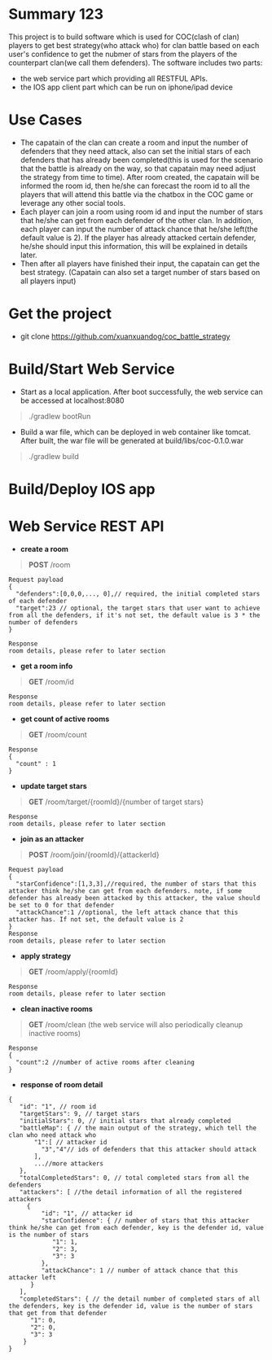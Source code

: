 # Summary 123
This project is to build software which is used for COC(clash of clan) players to get best strategy(who attack who) for clan battle based on each user's confidence to get the nubmer of stars from the players of the counterpart clan(we call them defenders). The software includes two parts: 
- the web service part which providing all RESTFUL APIs. 
- the IOS app client part which can be run on iphone/ipad device

# Use Cases
- The capatain of the clan can create a room and input the number of defenders that they need attack, also can set the initial stars of each defenders that has already been completed(this is used for the scenario that the battle is already on the way, so that capatain may need adjust the strategy from time to time). After room created, the capatain will be informed the room id, then he/she can forecast the room id to all the players that will attend this battle via the chatbox in the COC game or leverage any other social tools.
- Each player can join a room using room id and input the number of stars that he/she can get from each defender of the other clan. In addition, each player can input the number of attack chance that he/she left(the default value is 2). If the player has already attacked certain defender, he/she should input this information, this will be explained in details later.
- Then after all players have finished their input, the capatain can get the best strategy. (Capatain can also set a target number of stars based on all players input)

# Get the project
- git clone https://github.com/xuanxuandog/coc_battle_strategy

# Build/Start Web Service
- Start as a local application. After boot successfully, the web service can be accessed at localhost:8080
>./gradlew bootRun

- Build a war file, which can be deployed in web container like tomcat. After built, the war file will be generated at build/libs/coc-0.1.0.war
>./gradlew build

# Build/Deploy IOS app

# Web Service REST API

- **create a room**

> **POST** /room

```
Request payload
{
  "defenders":[0,0,0,..., 0],// required, the initial completed stars of each defender
  "target":23 // optional, the target stars that user want to achieve from all the defenders, if it's not set, the default value is 3 * the number of defenders
}

Response
room details, please refer to later section
```

- **get a room info**

> **GET** /room/id

```
Response
room details, please refer to later section
```

- **get count of active rooms**

> **GET** /room/count

```
Response
{ 
  "count" : 1
}
```

- **update target stars**

> **GET** /room/target/{roomId}/{number of target stars}

```
Response
room details, please refer to later section
```

- **join as an attacker**

> **POST** /room/join/{roomId}/{attackerId}

```
Request payload
{
  "starConfidence":[1,3,3],//required, the number of stars that this attacker think he/she can get from each defenders. note, if some defender has already been attacked by this attacker, the value should be set to 0 for that defender
  "attackChance":1 //optional, the left attack chance that this attacker has. If not set, the default value is 2
}
Response
room details, please refer to later section
```
- **apply strategy**

> **GET** /room/apply/{roomId}

```
Response
room details, please refer to later section
```

- **clean inactive rooms**

> **GET** /room/clean (the web service will also periodically cleanup inactive rooms)

```
Response
{
  "count":2 //number of active rooms after cleaning
}
```

- **response of room detail**

```
{
   "id": "1", // room id
   "targetStars": 9, // target stars
   "initialStars": 0, // initial stars that already completed
   "battleMap": { // the main output of the strategy, which tell the clan who need attack who
       "1":[ // attacker id
         "3","4"// ids of defenders that this attacker should attack
       ],
       ...//more attackers
   },
   "totalCompletedStars": 0, // total completed stars from all the defenders
   "attackers": [ //the detail information of all the registered attackers
     {
         "id": "1", // attacker id
         "starConfidence": { // number of stars that this attacker think he/she can get from each defender, key is the defender id, value is the number of stars
            "1": 1,
            "2": 3,
            "3": 3
         },
         "attackChance": 1 // number of attack chance that this attacker left
      }
   ],
   "completedStars": { // the detail number of completed stars of all the defenders, key is the defender id, value is the number of stars that get from that defender
      "1": 0, 
      "2": 0,
      "3": 3
    }
}

```


